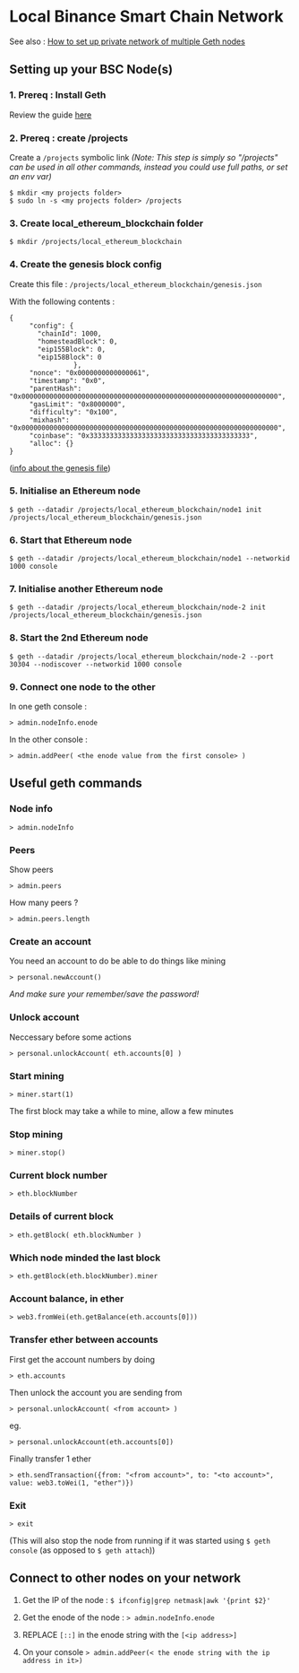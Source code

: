 # Local Binance Smart Chain Network

See also : [How to set up private network of multiple Geth nodes](https://geth.ethereum.org/docs/interface/private-network)


## Setting up your BSC Node(s)

### 1. Prereq : Install Geth

Review the guide [here](../fullnode.md)

### 2. Prereq : create /projects

Create a `/projects` symbolic link
*(Note:  This step is simply so "/projects" can be used in all other commands, instead you could use full paths, or set an env var)*

```
$ mkdir <my projects folder>
$ sudo ln -s <my projects folder> /projects
```

### 3. Create local\_ethereum\_blockchain folder

```
$ mkdir /projects/local_ethereum_blockchain
```

### 4. Create the genesis block config

Create this file :  `/projects/local_ethereum_blockchain/genesis.json`

With the following contents :

```
{
     "config": {
       "chainId": 1000,
       "homesteadBlock": 0,
       "eip155Block": 0,
       "eip158Block": 0
                },
     "nonce": "0x0000000000000061",
     "timestamp": "0x0",
     "parentHash": "0x0000000000000000000000000000000000000000000000000000000000000000",
     "gasLimit": "0x8000000",
     "difficulty": "0x100",
     "mixhash": "0x0000000000000000000000000000000000000000000000000000000000000000",
     "coinbase": "0x3333333333333333333333333333333333333333",
     "alloc": {}
}
```
([info about the genesis file](https://ethereum.stackexchange.com/a/2377/2040))

### 5. Initialise an Ethereum node

```
$ geth --datadir /projects/local_ethereum_blockchain/node1 init /projects/local_ethereum_blockchain/genesis.json
```

### 6. Start that Ethereum node

```
$ geth --datadir /projects/local_ethereum_blockchain/node1 --networkid 1000 console
```

### 7. Initialise another Ethereum node

```
$ geth --datadir /projects/local_ethereum_blockchain/node-2 init /projects/local_ethereum_blockchain/genesis.json
```

### 8. Start the 2nd Ethereum node

```
$ geth --datadir /projects/local_ethereum_blockchain/node-2 --port 30304 --nodiscover --networkid 1000 console
```

### 9. Connect one node to the other

In one geth console :

```
> admin.nodeInfo.enode
```

In the other console :

```
> admin.addPeer( <the enode value from the first console> )
```


## Useful geth commands

### Node info

```
> admin.nodeInfo
```

### Peers

Show peers

```
> admin.peers
```

How many peers ?

```
> admin.peers.length
```

### Create an account

You need an account to do be able to do things like mining

```
> personal.newAccount()
```

*And make sure your remember/save the password!*

### Unlock account

Neccessary before some actions

```
> personal.unlockAccount( eth.accounts[0] )
```

### Start mining

```
> miner.start(1)
```

The first block may take a while to mine, allow a few minutes

### Stop mining

```
> miner.stop()
```

### Current block number

```
> eth.blockNumber
```

### Details of current block

```
> eth.getBlock( eth.blockNumber )
```


### Which node minded the last block

```
> eth.getBlock(eth.blockNumber).miner
```

### Account balance, in ether

```
> web3.fromWei(eth.getBalance(eth.accounts[0]))
```

### Transfer ether between accounts

First get the account numbers by doing

`> eth.accounts`

Then unlock the account you are sending from

`> personal.unlockAccount( <from account> )`

eg.

`> personal.unlockAccount(eth.accounts[0])`

Finally transfer 1 ether

```
> eth.sendTransaction({from: "<from account>", to: "<to account>", value: web3.toWei(1, "ether")})
```


### Exit

```
> exit
```

(This will also stop the node from running if it was started using `$ geth console` (as opposed to `$ geth attach`))



## Connect to other nodes on your network

1. Get the IP of the node : `$ ifconfig|grep netmask|awk '{print $2}'`

2. Get the enode of the node : `> admin.nodeInfo.enode`

3. REPLACE `[::]` in the enode string with the `[<ip address>]`

4. On your console `> admin.addPeer(< the enode string with the ip address in it>)`



